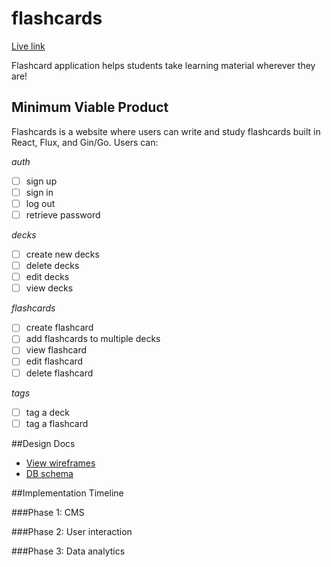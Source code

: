 # flashcards

[Live link][live]

[live]: #

Flashcard application helps students take learning material wherever they are!

## Minimum Viable Product
Flashcards is a website where users can write and study flashcards built in React, Flux, and Gin/Go.  Users can:

*auth*
- [ ] sign up
- [ ] sign in
- [ ] log out
- [ ] retrieve password

*decks*
- [ ] create new decks
- [ ] delete decks
- [ ] edit decks
- [ ] view decks

*flashcards*
- [ ] create flashcard
- [ ] add flashcards to multiple decks
- [ ] view flashcard
- [ ] edit flashcard
- [ ] delete flashcard

*tags*
- [ ] tag a deck
- [ ] tag a flashcard

##Design Docs

- [View wireframes][wireframes]
- [DB schema][schema]

[wireframes]: ./docs/views.md
[schema]: ./docs/schema.md

##Implementation Timeline

###Phase 1: CMS

###Phase 2: User interaction

###Phase 3: Data analytics
